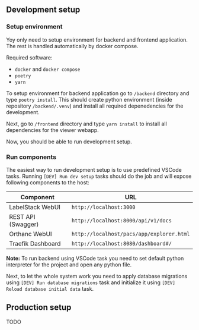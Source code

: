## **Development setup**

### **Setup environment**

Yoy only need to setup environment for backend and frontend application. The rest is handled automatically by docker compose.

Required software:
- `docker` and `docker compose`
- `poetry`
- `yarn`

To setup environment for backend application go to `/backend` directory and type `poetry install`. This should create python environment (inside repository `/backend/.venv`) and install all required depenedencies for the development.

Next, go to `/frontend` directory and type `yarn install` to install all dependencies for the viewer webapp.

Now, you should be able to run development setup.

### **Run components**

The easiest way to run development setup is to use predefined VSCode tasks. Running `[DEV] Run dev setup` tasks should do the job and will expose following components to the host:

|Component|URL|
|---------|---|
|LabelStack WebUI|`http://localhost:3000`|
|REST API (Swagger)|`http://localhost:8000/api/v1/docs`|
|Orthanc WebUI|`http://localhost/pacs/app/explorer.html`|
|Traefik Dashboard|`http://localhost:8080/dashboard#/`|

**Note:** To run backend using VSCode task you need to set default python interpreter for the project and open any python file.

Next, to let the whole system work you need to apply database migrations using `[DEV] Run database migrations` task and initialize it using `[DEV] Reload database initial data` task.

## **Production setup**

TODO